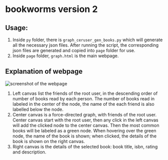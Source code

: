 # bookworms version 2

## Usage:

1. Inside `py` folder, there is `graph_ceruser_gen_books.py` which will generate all the necessary json files. After running the script, the corresponding json files are generated and copied into `page` folder for use.
2. Inside `page` folder, `graph.html` is the main webpage.

## Explanation of webpage

![screenshot of the webpage](https://github.gatech.edu/vishwasuppoor/bookwormsv2/blob/master/misc/screenshot.png)

1. Left canvas list the friends of the root user, in the descending order of number of books read by each person. The number of books read in labeled in the center of the node, the name of the each friend is also labelled below the node.
2. Center canvas is a force-directed graph, with friends of the root user. Center canvas start with the root user, then any click in the left canvas will add the clicked node to the center canvas. Then the most common books will be labeled as a green node. When hovering over the green node, the name of the book is shown; when clicked, the details of the book is shown on the right canvas.
3. Right canvas is the details of the selected book: book title, isbn, rating and description.
